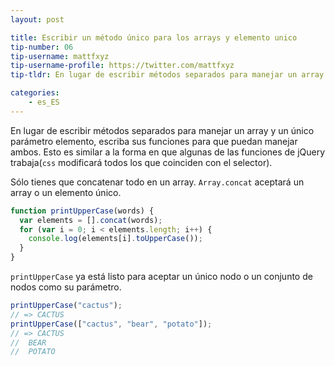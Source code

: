 ```yaml
---
layout: post

title: Escribir un método único para los arrays y elemento unico
tip-number: 06
tip-username: mattfxyz
tip-username-profile: https://twitter.com/mattfxyz
tip-tldr: En lugar de escribir métodos separados para manejar un array y un único parámetro elemento, escriba sus funciones para que puedan manejar ambos. Esto es similar a la forma en que algunas de las funciones de jQuery trabaja(`css` modificará todos los que coinciden con el selector).

categories:
    - es_ES
---
```


En lugar de escribir métodos separados para manejar un array y un único parámetro elemento, escriba sus funciones para que puedan manejar ambos. Esto es similar a la forma en que algunas de las funciones de jQuery trabaja(`css` modificará todos los que coinciden con el selector).

Sólo tienes que concatenar todo en un array. `Array.concat` aceptará un array o un elemento único.

```javascript
function printUpperCase(words) {
  var elements = [].concat(words);
  for (var i = 0; i < elements.length; i++) {
    console.log(elements[i].toUpperCase());
  }
}
```

`printUpperCase` ya está listo para aceptar un único nodo o un conjunto de nodos como su parámetro.

```javascript
printUpperCase("cactus");
// => CACTUS
printUpperCase(["cactus", "bear", "potato"]);
// => CACTUS
//  BEAR
//  POTATO
```
